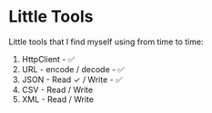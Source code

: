 # Little Tools

Little tools that I find myself using from time to time:

1. HttpClient - ✅
1. URL - encode / decode - ✅
1. JSON - Read ✓ / Write - ✅
1. CSV - Read / Write
1. XML - Read / Write
